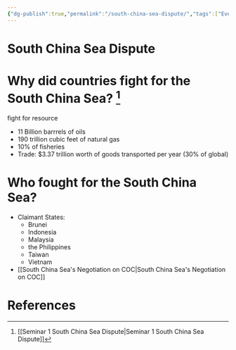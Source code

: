 ```yaml
---
{"dg-publish":true,"permalink":"/south-china-sea-dispute/","tags":["Event","International-Conflict"]}
---
```


# South China Sea Dispute


# Why did countries fight for the South China Sea? [^1]

fight for resource

- 11 Billion barrrels of oils
- 190 trillion cubic feet of natural gas
- 10% of fisheries
- Trade: $3.37 trillion worth of goods transported per year (30% of global)

# Who fought for the South China Sea?

- Claimant States: 
	- Brunei
	- Indonesia
	- Malaysia
	- the Philippines
	- Taiwan
	- Vietnam
- [[South China Sea's Negotiation on COC\|South China Sea's Negotiation on COC]]


# References

[^1]: [[Seminar 1 South China Sea Dispute\|Seminar 1 South China Sea Dispute]]